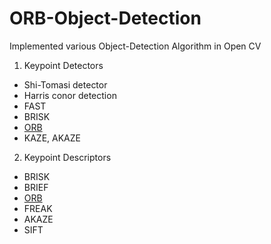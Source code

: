 # ORB-Object-Detection

Implemented various Object-Detection Algorithm in Open CV 
 
1. Keypoint Detectors 
* Shi-Tomasi detector 
* Harris conor detection 
* FAST 
* BRISK
* [ORB](ORB-Object%20Detection.ipynb)
* KAZE, AKAZE 

2. Keypoint Descriptors
* BRISK 
* BRIEF
* [ORB](ORB-Object%20Detection2.ipynb) 
* FREAK
* AKAZE 
* SIFT

